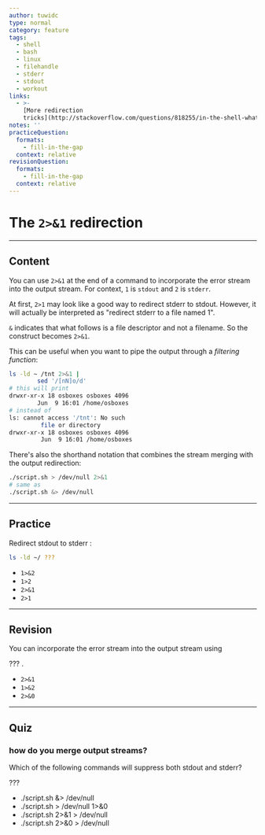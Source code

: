 ```yaml
---
author: tuwidc
type: normal
category: feature
tags:
  - shell
  - bash
  - linux
  - filehandle
  - stderr
  - stdout
  - workout
links:
  - >-
    [More redirection
    tricks](http://stackoverflow.com/questions/818255/in-the-shell-what-does-21-mean){website}
notes: ''
practiceQuestion:
  formats:
    - fill-in-the-gap
  context: relative
revisionQuestion:
  formats:
    - fill-in-the-gap
  context: relative
---
```


# The `2>&1` redirection


---

## Content

You can use `2>&1` at the end of a command to incorporate the error stream into the output stream.
For context, `1` is `stdout` and `2` is `stderr`.

At first, `2>1` may look like a good way to redirect stderr to stdout. However, it will actually be interpreted as "redirect stderr to a file named 1".

`&` indicates that what follows is a file descriptor and not a filename.
So the construct becomes `2>&1`.

This can be useful when you want to pipe the output through a *filtering function*:

```bash
ls -ld ~ /tnt 2>&1 |
        sed '/[nN]o/d'
# this will print
drwxr-xr-x 18 osboxes osboxes 4096
        Jun  9 16:01 /home/osboxes
# instead of
ls: cannot access '/tnt': No such
         file or directory
drwxr-xr-x 18 osboxes osboxes 4096
         Jun  9 16:01 /home/osboxes

```

There's also the shorthand notation that combines the stream merging with the output redirection:

```bash
./script.sh > /dev/null 2>&1
# same as
./script.sh &> /dev/null
```


---

## Practice

Redirect stdout to stderr :

```bash
ls -ld ~/ ???
```

- `1>&2`
- `1>2`
- `2>&1`
- `2>1`


---

## Revision

You can incorporate the error stream into the output stream using

??? .

- `2>&1`
- `1>&2`
- `2>&0`


---

## Quiz

### how do you merge output streams?


Which of the following commands will suppress both stdout and stderr?

 ???

- ./script.sh &> /dev/null
- ./script.sh > /dev/null 1>&0
- ./script.sh 2>&1 > /dev/null
- ./script.sh 2>&0 > /dev/null

